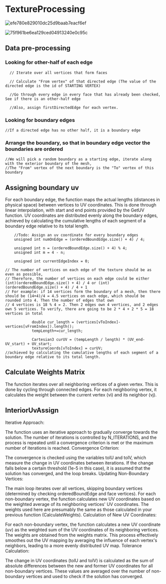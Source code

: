 # TextureProcessing


![efe780e829010dc25d9baab7eacf6ef](https://github.com/iTzzYiuShaw/TextureProcessing/assets/110170509/3fd23f5f-c52f-4066-99c7-34782b4970b2)

![75f961be6ea129ced04913240e0c95c](https://github.com/iTzzYiuShaw/TextureProcessing/assets/110170509/c9d1d9c4-91c7-4ec0-b5e8-8ff1a1f16729)


## Data pre-processing

### Looking for other-half of each edge
```
  // Iterate over all vertices that form faces

  // Calculate "From vertex" of that directed edge (The value of the directed edge is the id of STARTING VERTEX)

  //Go through every edge in every face that has already been checked, See if there is an other-half edge

  //Also, assign firstDirectedEdge for each vertex.
```

### Looking for boundary edges

```
//If a directed edge has no other half, it is a boundary edge
```

### Arrange the boundary, so that in boundary edge vector the boundaries are ordered
```
//We will pick a random boundary as a starting edge, iterate along with the exterior boundary of the mesh,
//The "From" vertex of the next boundary is the "To" vertex of this boundary
```

## Assigning boundary uv

For each boundary edge, the function maps the actual lengths (distances in physical space) between vertices to UV coordinates. 
This is done through linear interpolation, with start and end points provided by the GetUV function.
UV coordinates are distributed evenly along the boundary edges, achieved by calculating the cumulative lengths of each segment of a boundary edge relative to its total length.

```
    //Todo: Assign an uv coordinate for every boundary edges
    unsigned int numOnEdge = (orderedBoundEdge.size() + 4) / 4;

    unsigned int n = (orderedBoundEdge.size() + 4) % 4;
    unsigned int m = 4 - n;

    unsigned int currentEdgeIndex = 0;

// The number of vertices on each edge of the texture should be as even as possible,
// Therefore, the number of vertices on each edge could be either (int)(orderedBoundEdge.size() + 4) / 4 or (int)(orderedBoundEdge.size() + 4) / 4 + 1
// For example: if 14 vertices form the boundary of a mesh, then there should be (14+4)/4 = 4.5 vertices on each edge, which should be rounded into 4. Then the number of edges that own
// 4 vertices is 18 % 4 = 2. Then 2 edges own 4 vertices, and 2 edges own 5 vertices. To verify, there are going to be 2 * 4 + 2 * 5 = 18 vertices in total

            double cur_length = (vertices[vToIndex]-vertices[vFromIndex]).length();
            tempLength+=cur_length;

            Cartesian3 curUV = (tempLength / length) * (UV_end-UV_start) + UV_start;
            textureCoords[vToIndex] = curUV;
//achieved by calculating the cumulative lengths of each segment of a boundary edge relative to its total length.
```
## Calculate Weights Matrix

The function iterates over all neighboring vertices of a given vertex. This is done by cycling through connected edges.
For each neighboring vertex, it calculates the weight between the current vertex (vi) and its neighbor (vj).

## InteriorUvAssign

Iterative Approach:

The function uses an iterative approach to gradually converge towards the solution. The number of iterations is controlled by N_ITERATIONS, and the process is repeated until a convergence criterion is met or the maximum number of iterations is reached.
Convergence Criterion:

The convergence is checked using the variables tolU and tolV, which measure the change in UV coordinates between iterations. If the change falls below a certain threshold (1e-5 in this case), it is assumed that the solution has converged, and the loop breaks.
Updating Non-Boundary Vertices:

The main loop iterates over all vertices, skipping boundary vertices (determined by checking orderedBoundEdge and face vertices). For each non-boundary vertex, the function calculates new UV coordinates based on the weighted average of its neighboring vertices' UV coordinates.
The weights used here are presumably the same as those calculated in your previous function (CalculateWeights).
Calculation of New UV Coordinates:

For each non-boundary vertex, the function calculates a new UV coordinate (uv) as the weighted sum of the UV coordinates of its neighboring vertices. The weights are obtained from the weights matrix.
This process effectively smoothes out the UV mapping by averaging the influence of each vertex's neighbors, leading to a more evenly distributed UV map.
Tolerance Calculation:

The change in UV coordinates (tolU and tolV) is calculated as the sum of absolute differences between the new and former UV coordinates for all non-boundary vertices.
These values are averaged over the number of non-boundary vertices and used to check if the solution has converged.
